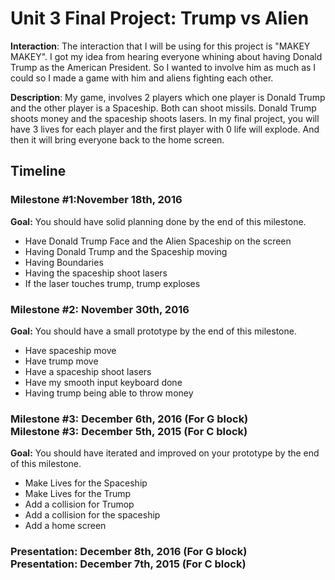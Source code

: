 <h1>Unit 3 Final Project: Trump vs Alien</h1>
 
<strong>Interaction</strong>: The interaction that I will be using for this project is "MAKEY MAKEY". I got my idea from hearing everyone whining about having Donald Trump as the American President. So I wanted to involve him as much as I could so I made a game with him and aliens fighting each other.

<strong>Description</strong>: My game, involves 2 players which one player is Donald Trump and the other player is a Spaceship. Both can shoot missils. Donald Trump shoots money and the spaceship shoots lasers. In my final project, you will have 3 lives for each player and the first player with 0 life will explode. And then it will bring everyone back to the home screen.

<h2>Timeline</h2>
 
<div>
  <h3>Milestone #1:November 18th, 2016 </h3>
  <strong>Goal:</strong> You should have solid planning done by the end of this milestone.
  <ul>
    <li>Have Donald Trump Face and the Alien Spaceship on the screen</li>
    <li>Having Donald Trump and the Spaceship moving</li>
    <li>Having Boundaries</li>
    <li>Having the spaceship shoot lasers</li>
    <li>If the laser touches trump, trump exploses </li>
  </ul>
</div>
 
<p>
  <h3>Milestone #2: November 30th, 2016 </h3>
  <strong>Goal:</strong> You should have a small prototype by the end of this milestone.
  <ul>
    <li>Have spaceship move</li>
    <li>Have trump move</li>
    <li>Have a spaceship shoot lasers</li>
    <li>Have my smooth input keyboard done</li>
    <li>Having trump being able to throw money</li>
  </ul>
</p>
 
<div>
  <h3>Milestone #3: December 6th, 2016 (For G block)</br>
  Milestone #3: December 5th, 2015 (For C block) </h3>
  <strong>Goal:</strong> You should have iterated and improved on your prototype by the end of this milestone.
  <ul>
    <li>Make Lives for the Spaceship</li>
    <li>Make Lives for the Trump</li>
    <li>Add a collision for Trumop</li>
    <li>Add a collision for the spaceship</li>
    <li>Add a home screen</li>
  </ul>
</div>
 
<div>
  <h3><strong>Presentation:</strong> December 8th, 2016 (For G block)</br>
  <strong>Presentation:</strong> December 7th, 2015 (For C block) </h3>
</div>
